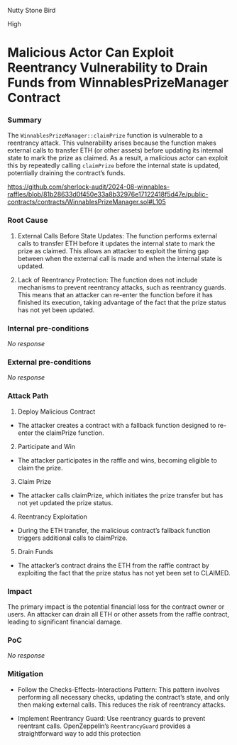 Nutty Stone Bird

High

# Malicious Actor Can Exploit Reentrancy Vulnerability to Drain Funds from WinnablesPrizeManager Contract

### Summary

The `WinnablesPrizeManager::claimPrize` function is vulnerable to a reentrancy attack. This vulnerability arises because the function makes external calls to transfer ETH (or other assets) before updating its internal state to mark the prize as claimed. As a result, a malicious actor can exploit this by repeatedly calling `claimPrize` before the internal state is updated, potentially draining the contract’s funds.

https://github.com/sherlock-audit/2024-08-winnables-raffles/blob/81b28633d0f450e33a8b32976e17122418f5d47e/public-contracts/contracts/WinnablesPrizeManager.sol#L105

### Root Cause

1. External Calls Before State Updates: The function performs external calls to transfer ETH before it updates the internal state to mark the prize as claimed. This allows an attacker to exploit the timing gap between when the external call is made and when the internal state is updated.

2. Lack of Reentrancy Protection: The function does not include mechanisms to prevent reentrancy attacks, such as reentrancy guards. This means that an attacker can re-enter the function before it has finished its execution, taking advantage of the fact that the prize status has not yet been updated.

### Internal pre-conditions

_No response_

### External pre-conditions

_No response_

### Attack Path

1. Deploy Malicious Contract

* The attacker creates a contract with a fallback function designed to re-enter the claimPrize function.

2. Participate and Win

* The attacker participates in the raffle and wins, becoming eligible to claim the prize.

3. Claim Prize

* The attacker calls claimPrize, which initiates the prize transfer but has not yet updated the prize status.

4.  Reentrancy Exploitation

* During the ETH transfer, the malicious contract’s fallback function triggers additional calls to claimPrize.

5. Drain Funds

* The attacker’s contract drains the ETH from the raffle contract by exploiting the fact that the prize status has not yet been set to CLAIMED.

### Impact

The primary impact is the potential financial loss for the contract owner or users. An attacker can drain all ETH or other assets from the raffle contract, leading to significant financial damage.

### PoC

_No response_

### Mitigation

* Follow the Checks-Effects-Interactions Pattern: This pattern involves performing all necessary checks, updating the contract’s state, and only then making external calls. This reduces the risk of reentrancy attacks.

* Implement Reentrancy Guard: Use reentrancy guards to prevent reentrant calls. OpenZeppelin’s `ReentrancyGuard` provides a straightforward way to add this protection